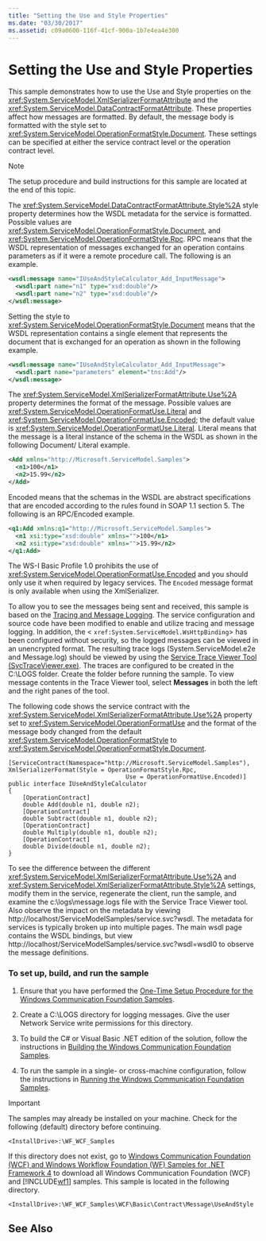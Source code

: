 ```yaml
---
title: "Setting the Use and Style Properties"
ms.date: "03/30/2017"
ms.assetid: c09a0600-116f-41cf-900a-1b7e4ea4e300
---
```

# Setting the Use and Style Properties
This sample demonstrates how to use the Use and Style properties on the <xref:System.ServiceModel.XmlSerializerFormatAttribute> and the <xref:System.ServiceModel.DataContractFormatAttribute>. These properties affect how messages are formatted. By default, the message body is formatted with the style set to <xref:System.ServiceModel.OperationFormatStyle.Document>. These settings can be specified at either the service contract level or the operation contract level.  
  
> [!NOTE]
>  The setup procedure and build instructions for this sample are located at the end of this topic.  
  
 The <xref:System.ServiceModel.DataContractFormatAttribute.Style%2A> style property determines how the WSDL metadata for the service is formatted. Possible values are <xref:System.ServiceModel.OperationFormatStyle.Document>, and <xref:System.ServiceModel.OperationFormatStyle.Rpc>. RPC means that the WSDL representation of messages exchanged for an operation contains parameters as if it were a remote procedure call. The following is an example.  
  
```xml  
<wsdl:message name="IUseAndStyleCalculator_Add_InputMessage">  
  <wsdl:part name="n1" type="xsd:double"/>  
  <wsdl:part name="n2" type="xsd:double"/>  
</wsdl:message>  
```  
  
 Setting the style to <xref:System.ServiceModel.OperationFormatStyle.Document> means that the WSDL representation contains a single element that represents the document that is exchanged for an operation as shown in the following example.  
  
```xml  
<wsdl:message name="IUseAndStyleCalculator_Add_InputMessage">  
  <wsdl:part name="parameters" element="tns:Add"/>  
</wsdl:message>  
```  
  
 The <xref:System.ServiceModel.XmlSerializerFormatAttribute.Use%2A> property determines the format of the message. Possible values are <xref:System.ServiceModel.OperationFormatUse.Literal> and <xref:System.ServiceModel.OperationFormatUse.Encoded>; the default value is <xref:System.ServiceModel.OperationFormatUse.Literal>. Literal means that the message is a literal instance of the schema in the WSDL as shown in the following Document/ Literal example.  
  
```xml  
<Add xmlns="http://Microsoft.ServiceModel.Samples">  
  <n1>100</n1>  
  <n2>15.99</n2>  
</Add>  
```  
  
 Encoded means that the schemas in the WSDL are abstract specifications that are encoded according to the rules found in SOAP 1.1 section 5. The following is an RPC/Encoded example.  
  
```xml  
<q1:Add xmlns:q1="http://Microsoft.ServiceModel.Samples">  
  <n1 xsi:type="xsd:double" xmlns="">100</n1>  
  <n2 xsi:type="xsd:double" xmlns="">15.99</n2>  
</q1:Add>  
```  
  
 The WS-I Basic Profile 1.0 prohibits the use of <xref:System.ServiceModel.OperationFormatUse.Encoded> and you should only use it when required by legacy services. The `Encoded` message format is only available when using the XmlSerializer.  
  
 To allow you to see the messages being sent and received, this sample is based on the [Tracing and Message Logging](../../../../docs/framework/wcf/samples/tracing-and-message-logging.md). The service configuration and source code have been modified to enable and utilize tracing and message logging. In addition, the <<!--zz xref:System.ServiceModel.WsHttpBinding --> `xref:System.ServiceModel.WsHttpBinding`> has been configured without security, so the logged messages can be viewed in an unencrypted format. The resulting trace logs (System.ServiceModel.e2e and Message.log) should be viewed by using the [Service Trace Viewer Tool (SvcTraceViewer.exe)](../../../../docs/framework/wcf/service-trace-viewer-tool-svctraceviewer-exe.md). The traces are configured to be created in the C:\LOGS folder. Create the folder before running the sample. To view message contents in the Trace Viewer tool, select **Messages** in both the left and the right panes of the tool.  
  
 The following code shows the service contract with the <xref:System.ServiceModel.XmlSerializerFormatAttribute.Use%2A> property set to <xref:System.ServiceModel.OperationFormatUse> and the format of the message body changed from the default <xref:System.ServiceModel.OperationFormatStyle> to <xref:System.ServiceModel.OperationFormatStyle.Document>.  
  
```  
[ServiceContract(Namespace="http://Microsoft.ServiceModel.Samples"),  
XmlSerializerFormat(Style = OperationFormatStyle.Rpc,   
                                 Use = OperationFormatUse.Encoded)]  
public interface IUseAndStyleCalculator  
{  
    [OperationContract]  
    double Add(double n1, double n2);  
    [OperationContract]  
    double Subtract(double n1, double n2);  
    [OperationContract]  
    double Multiply(double n1, double n2);  
    [OperationContract]  
    double Divide(double n1, double n2);  
}  
```  
  
 To see the difference between the different <xref:System.ServiceModel.XmlSerializerFormatAttribute.Use%2A> and <xref:System.ServiceModel.XmlSerializerFormatAttribute.Style%2A> settings, modify them in the service, regenerate the client, run the sample, and examine the c:\logs\message.logs file with the Service Trace Viewer tool. Also observe the impact on the metadata by viewing http://localhost/ServiceModelSamples/service.svc?wsdl. The metadata for services is typically broken up into multiple pages. The main wsdl page contains the WSDL bindings, but view http://localhost/ServiceModelSamples/service.svc?wsdl=wsdl0 to observe the message definitions.  
  
### To set up, build, and run the sample  
  
1.  Ensure that you have performed the [One-Time Setup Procedure for the Windows Communication Foundation Samples](../../../../docs/framework/wcf/samples/one-time-setup-procedure-for-the-wcf-samples.md).  
  
2.  Create a C:\LOGS directory for logging messages. Give the user Network Service write permissions for this directory.  
  
3.  To build the C# or Visual Basic .NET edition of the solution, follow the instructions in [Building the Windows Communication Foundation Samples](../../../../docs/framework/wcf/samples/building-the-samples.md).  
  
4.  To run the sample in a single- or cross-machine configuration, follow the instructions in [Running the Windows Communication Foundation Samples](../../../../docs/framework/wcf/samples/running-the-samples.md).  
  
> [!IMPORTANT]
>  The samples may already be installed on your machine. Check for the following (default) directory before continuing.  
>   
>  `<InstallDrive>:\WF_WCF_Samples`  
>   
>  If this directory does not exist, go to [Windows Communication Foundation (WCF) and Windows Workflow Foundation (WF) Samples for .NET Framework 4](http://go.microsoft.com/fwlink/?LinkId=150780) to download all Windows Communication Foundation (WCF) and [!INCLUDE[wf1](../../../../includes/wf1-md.md)] samples. This sample is located in the following directory.  
>   
>  `<InstallDrive>:\WF_WCF_Samples\WCF\Basic\Contract\Message\UseAndStyle`  
  
## See Also
